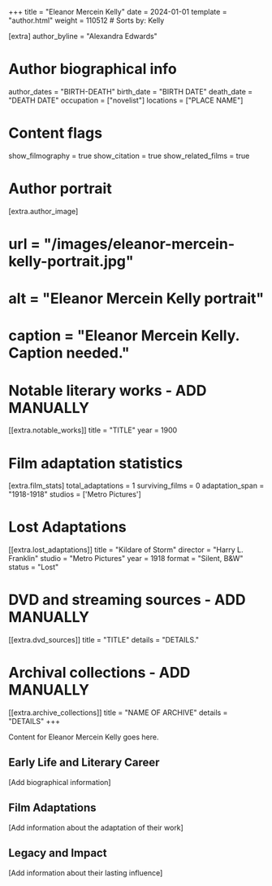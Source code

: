 +++
title = "Eleanor Mercein Kelly"
date = 2024-01-01
template = "author.html"
weight = 110512  # Sorts by: Kelly

[extra]
author_byline = "Alexandra Edwards"

# Author biographical info
author_dates = "BIRTH-DEATH"
birth_date = "BIRTH DATE"
death_date = "DEATH DATE"
occupation = ["novelist"]
locations = ["PLACE NAME"]

# Content flags
show_filmography = true
show_citation = true
show_related_films = true

# Author portrait
[extra.author_image]
# url = "/images/eleanor-mercein-kelly-portrait.jpg"
# alt = "Eleanor Mercein Kelly portrait"
# caption = "Eleanor Mercein Kelly. Caption needed."

# Notable literary works - ADD MANUALLY
[[extra.notable_works]]
title = "TITLE"
year = 1900

# Film adaptation statistics
[extra.film_stats]
total_adaptations = 1
surviving_films = 0
adaptation_span = "1918-1918"
studios = ['Metro Pictures']
# Lost Adaptations
[[extra.lost_adaptations]]
title = "Kildare of Storm"
director = "Harry L. Franklin"
studio = "Metro Pictures"
year = 1918
format = "Silent, B&W"
status = "Lost"


# DVD and streaming sources - ADD MANUALLY
[[extra.dvd_sources]]
title = "TITLE"
details = "DETAILS."

# Archival collections - ADD MANUALLY
[[extra.archive_collections]]
title = "NAME OF ARCHIVE"
details = "DETAILS"
+++

Content for Eleanor Mercein Kelly goes here. 

## Early Life and Literary Career

[Add biographical information]

## Film Adaptations

[Add information about the adaptation of their work]

## Legacy and Impact

[Add information about their lasting influence]
